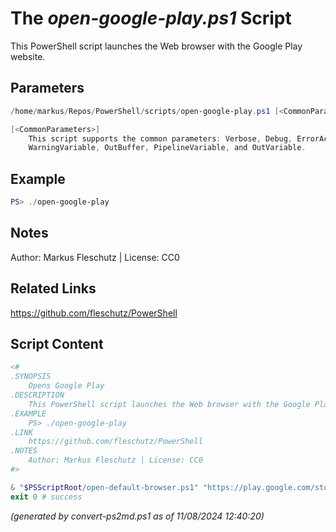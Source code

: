 The *open-google-play.ps1* Script
===========================

This PowerShell script launches the Web browser with the Google Play website.

Parameters
----------
```powershell
/home/markus/Repos/PowerShell/scripts/open-google-play.ps1 [<CommonParameters>]

[<CommonParameters>]
    This script supports the common parameters: Verbose, Debug, ErrorAction, ErrorVariable, WarningAction, 
    WarningVariable, OutBuffer, PipelineVariable, and OutVariable.
```

Example
-------
```powershell
PS> ./open-google-play

```

Notes
-----
Author: Markus Fleschutz | License: CC0

Related Links
-------------
https://github.com/fleschutz/PowerShell

Script Content
--------------
```powershell
<#
.SYNOPSIS
	Opens Google Play
.DESCRIPTION
	This PowerShell script launches the Web browser with the Google Play website.
.EXAMPLE
	PS> ./open-google-play
.LINK
	https://github.com/fleschutz/PowerShell
.NOTES
	Author: Markus Fleschutz | License: CC0
#>

& "$PSScriptRoot/open-default-browser.ps1" "https://play.google.com/store"
exit 0 # success
```

*(generated by convert-ps2md.ps1 as of 11/08/2024 12:40:20)*
